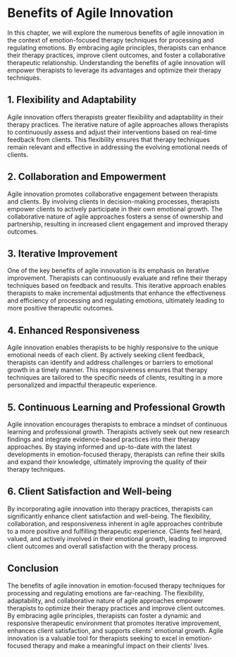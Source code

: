 Benefits of Agile Innovation
=====================================

In this chapter, we will explore the numerous benefits of agile innovation in the context of emotion-focused therapy techniques for processing and regulating emotions. By embracing agile principles, therapists can enhance their therapy practices, improve client outcomes, and foster a collaborative therapeutic relationship. Understanding the benefits of agile innovation will empower therapists to leverage its advantages and optimize their therapy techniques.

**1. Flexibility and Adaptability**
-----------------------------------

Agile innovation offers therapists greater flexibility and adaptability in their therapy practices. The iterative nature of agile approaches allows therapists to continuously assess and adjust their interventions based on real-time feedback from clients. This flexibility ensures that therapy techniques remain relevant and effective in addressing the evolving emotional needs of clients.

**2. Collaboration and Empowerment**
------------------------------------

Agile innovation promotes collaborative engagement between therapists and clients. By involving clients in decision-making processes, therapists empower clients to actively participate in their own emotional growth. The collaborative nature of agile approaches fosters a sense of ownership and partnership, resulting in increased client engagement and improved therapy outcomes.

**3. Iterative Improvement**
----------------------------

One of the key benefits of agile innovation is its emphasis on iterative improvement. Therapists can continuously evaluate and refine their therapy techniques based on feedback and results. This iterative approach enables therapists to make incremental adjustments that enhance the effectiveness and efficiency of processing and regulating emotions, ultimately leading to more positive therapeutic outcomes.

**4. Enhanced Responsiveness**
------------------------------

Agile innovation enables therapists to be highly responsive to the unique emotional needs of each client. By actively seeking client feedback, therapists can identify and address challenges or barriers to emotional growth in a timely manner. This responsiveness ensures that therapy techniques are tailored to the specific needs of clients, resulting in a more personalized and impactful therapeutic experience.

**5. Continuous Learning and Professional Growth**
--------------------------------------------------

Agile innovation encourages therapists to embrace a mindset of continuous learning and professional growth. Therapists actively seek out new research findings and integrate evidence-based practices into their therapy approaches. By staying informed and up-to-date with the latest developments in emotion-focused therapy, therapists can refine their skills and expand their knowledge, ultimately improving the quality of their therapy techniques.

**6. Client Satisfaction and Well-being**
-----------------------------------------

By incorporating agile innovation into therapy practices, therapists can significantly enhance client satisfaction and well-being. The flexibility, collaboration, and responsiveness inherent in agile approaches contribute to a more positive and fulfilling therapeutic experience. Clients feel heard, valued, and actively involved in their emotional growth, leading to improved client outcomes and overall satisfaction with the therapy process.

**Conclusion**
--------------

The benefits of agile innovation in emotion-focused therapy techniques for processing and regulating emotions are far-reaching. The flexibility, adaptability, and collaborative nature of agile approaches empower therapists to optimize their therapy practices and improve client outcomes. By embracing agile principles, therapists can foster a dynamic and responsive therapeutic environment that promotes iterative improvement, enhances client satisfaction, and supports clients' emotional growth. Agile innovation is a valuable tool for therapists seeking to excel in emotion-focused therapy and make a meaningful impact on their clients' lives.
